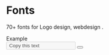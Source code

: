 # Fonts
70+ fonts for Logo design, webdesign .
<div class="container">
        <div class="card bg-dark">
            <div class="card-header"><i class="fa fa-bar-chart chart" aria-hidden="true"></i>Example</div>
            <div class="field">
                <input id="Myinput" type="text" value=" Copy this text" disabled></input>
                <button onclick="myFunction()"><i class="fa fa-clone" aria-hidden="true"></i></button>
            </div>
        </div>
    </div>
